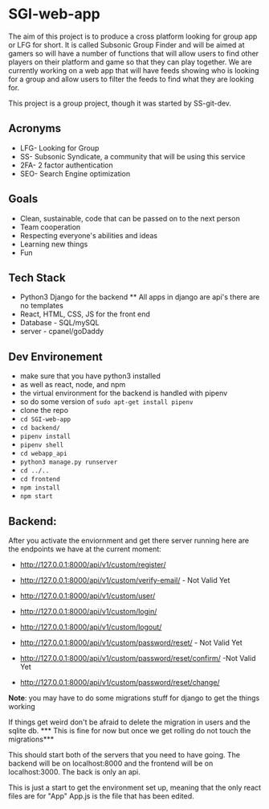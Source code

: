 # SGI-web-app

The aim of this project is to produce a cross platform looking for group app or LFG for short. It is called Subsonic Group Finder and will be aimed at gamers so will have a number of functions that will allow users to find other players on their platform and game so that they can play together. We are currently working on a web app that will have feeds showing who is looking for a group and allow users to filter the feeds to find what they are looking for.

This project is a group project, though it was started by SS-git-dev. 

## Acronyms 
  * LFG- Looking for Group
  * SS- Subsonic Syndicate, a community that will be using this service
  * 2FA- 2 factor authentication
  * SEO- Search Engine optimization

## Goals
  * Clean, sustainable, code that can be passed on to the next person
  * Team cooperation
  * Respecting everyone's abilities and ideas
  * Learning new things
  * Fun
  
## Tech Stack
  * Python3 Django for the backend
  ** All apps in django are api's there are no templates
  * React, HTML, CSS, JS for the front end
  * Database - SQL/mySQL
  * server - cpanel/goDaddy
  
## Dev Environement
  * make sure that you have python3 installed
  * as well as react, node, and npm
  * the virtual environment for the backend is handled with pipenv
  * so do some version of ```sudo apt-get install pipenv```
  * clone the repo
  * ```cd SGI-web-app```
  * ```cd backend/```
  * ```pipenv install```
  * ```pipenv shell```
  * ```cd webapp_api```
  * ```python3 manage.py runserver```
  * ```cd ../..```
  * ```cd frontend```
  * ```npm install```
  * ```npm start```

## Backend:
  After you activate the enviornment and get there server running here are the endpoints we have at the current moment:
  
  - http://127.0.0.1:8000/api/v1/custom/register/
  - http://127.0.0.1:8000/api/v1/custom/verify-email/ - Not Valid Yet

  - http://127.0.0.1:8000/api/v1/custom/user/
  - http://127.0.0.1:8000/api/v1/custom/login/
  - http://127.0.0.1:8000/api/v1/custom/logout/
  

  - http://127.0.0.1:8000/api/v1/custom/password/reset/ - Not Valid Yet
  - http://127.0.0.1:8000/api/v1/custom/password/reset/confirm/ -Not Valid Yet
  - http://127.0.0.1:8000/api/v1/custom/password/reset/change/

**Note**: you may have to do some migrations stuff for django to get the things working

If things get weird don't be afraid to delete the migration in users and the sqlite db.  *** This is fine for now but once we get rolling do not touch the migrations***



This should start both of the servers that you need to have going. The backend will be on localhost:8000 and the frontend will be on localhost:3000. The back is only an api.

This is just a start to get the environment set up, meaning that the only react files are for "App" App.js is the file that has been edited.


